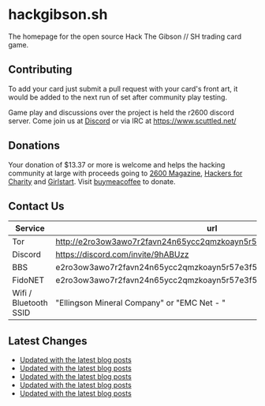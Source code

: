 # hackgibson.sh
The homepage for the open source Hack The Gibson // SH trading card game.


## Contributing

To add your card just submit a pull request with your card's front art, it would be added to the next run of set after community play testing.

Game play and discussions over the project is held the r2600 discord server. Come join us at [Discord](https://discord.com/invite/9hABUzz) or via IRC at https://www.scuttled.net/


## Donations

Your donation of $13.37 or more is welcome and helps the hacking community at large with proceeds going to [2600 Magazine](https://2600.com/), [Hackers for Charity](https://hackersforcharity.org) and [Girlstart](https://girlstart.org).  Visit [buymeacoffee](https://www.buymeacoffee.com/hackgibson.sh) to donate.


## Contact Us

Service | url
-|-
Tor | http://e2ro3ow3awo7r2favn24n65ycc2qmzkoayn5r57e3f56nvjwdcgg32ad.onion
Discord | https://discord.com/invite/9hABUzz
BBS | e2ro3ow3awo7r2favn24n65ycc2qmzkoayn5r57e3f56nvjwdcgg32ad.onion:23
FidoNET | e2ro3ow3awo7r2favn24n65ycc2qmzkoayn5r57e3f56nvjwdcgg32ad.onion:24554
Wifi / Bluetooth SSID | "Ellingson Mineral Company" or "EMC Net - <fidonet address>"

## Latest Changes
<!-- BLOG-POST-LIST:START -->
- [Updated with the latest blog posts](https://github.com/DFW2600/hackgibson.sh/commit/dfb0bb282de24d073fc912746a245b7f978f0125)
- [Updated with the latest blog posts](https://github.com/DFW2600/hackgibson.sh/commit/2a696d71a10f8ad85768b9965f3f255c70c5b40f)
- [Updated with the latest blog posts](https://github.com/DFW2600/hackgibson.sh/commit/c7c7e9c3c93ef084740f2a58cdd800e0aa173305)
- [Updated with the latest blog posts](https://github.com/DFW2600/hackgibson.sh/commit/88c197f6dfca7913aa3e6bc03980bbd4d5684f30)
- [Updated with the latest blog posts](https://github.com/DFW2600/hackgibson.sh/commit/843256bb8b361618d9212736f255d1c938cddb76)
<!-- BLOG-POST-LIST:END -->
